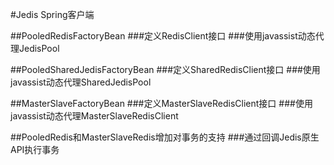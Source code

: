 #Jedis Spring客户端

##PooledRedisFactoryBean
###定义RedisClient接口
###使用javassist动态代理JedisPool

##PooledSharedJedisFactoryBean
###定义SharedRedisClient接口
###使用javassist动态代理SharedJedisPool

##MasterSlaveFactoryBean
###定义MasterSlaveRedisClient接口
###使用javassist动态代理MasterSlaveRedisClient

##PooledRedis和MasterSlaveRedis增加对事务的支持
###通过回调Jedis原生API执行事务


